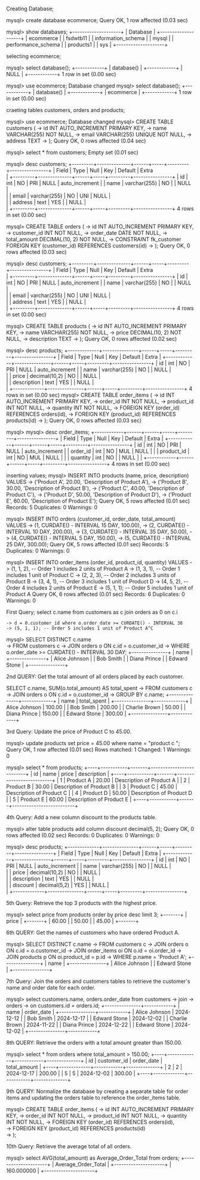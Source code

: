 Creating Database;

mysql> create database ecommerce;
Query OK, 1 row affected (0.03 sec)

mysql> show databases;
+--------------------+
| Database           |
+--------------------+
| ecommerce          |
| fsdwtb11           |
| information_schema |
| mysql              |
| performance_schema |
| products1          |
| sys                |
+--------------------+

selecting ecommerce;

mysql> select database();
+------------+
| database() |
+------------+
| NULL       |
+------------+
1 row in set (0.00 sec)

mysql> use ecommerce;
Database changed
mysql> select database();
+------------+
| database() |
+------------+
| ecommerce  |
+------------+
1 row in set (0.00 sec)


craeting tables customers, orders and products;

mysql> use ecommerce;
Database changed
mysql> CREATE TABLE customers (
    ->     id INT AUTO_INCREMENT PRIMARY KEY, 
    ->     name VARCHAR(255) NOT NULL,
    ->     email VARCHAR(255) UNIQUE NOT NULL, 
    ->     address TEXT
    -> );
Query OK, 0 rows affected (0.04 sec)

mysql> select * from customers;
Empty set (0.01 sec)

mysql> desc customers;
+---------+--------------+------+-----+---------+----------------+
| Field   | Type         | Null | Key | Default | Extra         
 |
+---------+--------------+------+-----+---------+----------------+
| id      | int          | NO   | PRI | NULL    | auto_increment |
| name    | varchar(255) | NO   |     | NULL    |               
 |
| email   | varchar(255) | NO   | UNI | NULL    |               
 |
| address | text         | YES  |     | NULL    |               
 |
+---------+--------------+------+-----+---------+----------------+
4 rows in set (0.00 sec)

mysql> CREATE TABLE orders (
    ->     id INT AUTO_INCREMENT PRIMARY KEY,
    ->     customer_id INT NOT NULL,
    ->     order_date DATE NOT NULL, 
    ->     total_amount DECIMAL(10, 2) NOT NULL, 
    ->     CONSTRAINT fk_customer FOREIGN KEY (customer_id) REFERENCES customers(id)
    -> );
Query OK, 0 rows affected (0.03 sec)

mysql> desc customers;
+---------+--------------+------+-----+---------+----------------+
| Field   | Type         | Null | Key | Default | Extra         
 |
+---------+--------------+------+-----+---------+----------------+
| id      | int          | NO   | PRI | NULL    | auto_increment |
| name    | varchar(255) | NO   |     | NULL    |               
 |
| email   | varchar(255) | NO   | UNI | NULL    |               
 |
| address | text         | YES  |     | NULL    |               
 |
+---------+--------------+------+-----+---------+----------------+
4 rows in set (0.00 sec)

mysql> CREATE TABLE products (
    ->     id INT AUTO_INCREMENT PRIMARY KEY, 
    ->     name VARCHAR(255) NOT NULL,
    ->     price DECIMAL(10, 2) NOT NULL, 
    ->     description TEXT
    -> );
Query OK, 0 rows affected (0.02 sec)

mysql> desc products;
+-------------+---------------+------+-----+---------+----------------+
| Field       | Type          | Null | Key | Default | Extra          |
+-------------+---------------+------+-----+---------+----------------+
| id          | int           | NO   | PRI | NULL    | auto_increment |
| name        | varchar(255)  | NO   |     | NULL    |          
      |
| price       | decimal(10,2) | NO   |     | NULL    |          
      |
| description | text          | YES  |     | NULL    |          
      |
+-------------+---------------+------+-----+---------+----------------+
4 rows in set (0.00 sec)
mysql> CREATE TABLE order_items (
    ->     id INT AUTO_INCREMENT PRIMARY KEY,
    ->     order_id INT NOT NULL,
    ->     product_id INT NOT NULL,
    ->     quantity INT NOT NULL,
    ->     FOREIGN KEY (order_id) REFERENCES orders(id),
    ->     FOREIGN KEY (product_id) REFERENCES products(id)
    -> );
Query OK, 0 rows affected (0.03 sec)

mysql> 
mysql> desc order_items;
+------------+------+------+-----+---------+----------------+
| Field      | Type | Null | Key | Default | Extra          |
+------------+------+------+-----+---------+----------------+
| id         | int  | NO   | PRI | NULL    | auto_increment |
| order_id   | int  | NO   | MUL | NULL    |                |
| product_id | int  | NO   | MUL | NULL    |                |
| quantity   | int  | NO   |     | NULL    |                |
+------------+------+------+-----+---------+----------------+
4 rows in set (0.00 sec)


inserting values;
mysql> INSERT INTO products (name, price, description) VALUES
    -> ('Product A', 20.00, 'Description of Product A'),
    -> ('Product B', 30.00, 'Description of Product B'),
    -> ('Product C', 40.00, 'Description of Product C'),
    -> ('Product D', 50.00, 'Description of Product D'),
    -> ('Product E', 60.00, 'Description of Product E');
Query OK, 5 rows affected (0.01 sec)
Records: 5  Duplicates: 0  Warnings: 0

mysql> INSERT INTO orders (customer_id, order_date, total_amount) VALUES
    -> (1, CURDATE() - INTERVAL 15 DAY, 100.00),
    -> (2, CURDATE() - INTERVAL 10 DAY, 200.00),
    -> (3, CURDATE() - INTERVAL 35 DAY, 50.00),
    -> (4, CURDATE() - INTERVAL 5 DAY, 150.00),
    -> (5, CURDATE() - INTERVAL 25 DAY, 300.00);
Query OK, 5 rows affected (0.01 sec)
Records: 5  Duplicates: 0  Warnings: 0

mysql> INSERT INTO order_items (order_id, product_id, quantity) VALUES
    -> (1, 1, 2), -- Order 1 includes 2 units of Product A
    -> (1, 3, 1), -- Order 1 includes 1 unit of Product C
    -> (2, 2, 3), -- Order 2 includes 3 units of Product B
    -> (3, 4, 1), -- Order 3 includes 1 unit of Product D
    -> (4, 5, 2), -- Order 4 includes 2 units of Product E
    -> (5, 1, 1); -- Order 5 includes 1 unit of Product A
Query OK, 6 rows affected (0.01 sec)
Records: 6  Duplicates: 0  Warnings: 0


First Query;
 select c.name from customers as c join orders as 0 on c.i

    -> d = 0.customer_id where o.order_date >= CURDATE() - INTERVAL 30
    -> (5, 1, 1); -- Order 5 includes 1 unit of Product A^C     
mysql> SELECT DISTINCT c.name                                   
    -> FROM customers c
    -> JOIN orders o ON c.id = o.customer_id
    -> WHERE o.order_date >= CURDATE() - INTERVAL 30 DAY;
+---------------+
| name          |
+---------------+
| Alice Johnson |
| Bob Smith     |
| Diana Prince  |
| Edward Stone  |
+---------------+


2nd QUERY:
Get the total amount of all orders placed by each customer.

SELECT c.name, SUM(o.total_amount) AS total_spent
    -> FROM customers c
    -> JOIN orders o ON c.id = o.customer_id
    -> GROUP BY c.name;
+---------------+-------------+
| name          | total_spent |
+---------------+-------------+
| Alice Johnson |      100.00 |
| Bob Smith     |      200.00 |
| Charlie Brown |       50.00 |
| Diana Prince  |      150.00 |
| Edward Stone  |      300.00 |
+---------------+-------------+






3rd Query:
Update the price of Product C to 45.00.

mysql> update products set price = 45.00 where name = "product c
";
Query OK, 1 row affected (0.01 sec)
Rows matched: 1  Changed: 1  Warnings: 0

mysql> select * from products;
+----+-----------+-------+--------------------------+
| id | name      | price | description              |
+----+-----------+-------+--------------------------+
|  1 | Product A | 20.00 | Description of Product A |
|  2 | Product B | 30.00 | Description of Product B |
|  3 | Product C | 45.00 | Description of Product C |
|  4 | Product D | 50.00 | Description of Product D |
|  5 | Product E | 60.00 | Description of Product E |
+----+-----------+-------+--------------------------+






4th Query:
Add a new column discount to the products table.

mysql> alter table products add column discount decimal(5, 2);
Query OK, 0 rows affected (0.02 sec)
Records: 0  Duplicates: 0  Warnings: 0

mysql> desc products;
+-------------+---------------+------+-----+---------+----------------+
| Field       | Type          | Null | Key | Default | Extra          |
+-------------+---------------+------+-----+---------+----------------+
| id          | int           | NO   | PRI | NULL    | auto_increment |
| name        | varchar(255)  | NO   |     | NULL    |          
      |
| price       | decimal(10,2) | NO   |     | NULL    |          
      |
| description | text          | YES  |     | NULL    |          
      |
| discount    | decimal(5,2)  | YES  |     | NULL    |          
      |
+-------------+---------------+------+-----+---------+----------------+








5th Query:
Retrieve the top 3 products with the highest price.


mysql> select price from products order by price desc limit 3;
+-------+
| price |
+-------+
| 60.00 |
| 50.00 |
| 45.00 |
+-------+







6th QUERY:
Get the names of customers who have ordered Product A.

mysql> SELECT DISTINCT c.name
    -> FROM customers c
    -> JOIN orders o ON c.id = o.customer_id
    -> JOIN order_items oi ON o.id = oi.order_id
    -> JOIN products p ON oi.product_id = p.id
    -> WHERE p.name = 'Product A';
+---------------+
| name          |
+---------------+
| Alice Johnson |
| Edward Stone  |
+---------------+






7th Query:
Join the orders and customers tables to retrieve the customer's name and order date for each order. 

mysql> select customers.name, orders.order_date from customers
    -> join 
    -> orders
    -> on customers.id = orders.id;
+---------------+------------+
| name          | order_date |
+---------------+------------+
| Alice Johnson | 2024-12-12 |
| Bob Smith     | 2024-12-17 |
| Edward Stone  | 2024-12-02 |
| Charlie Brown | 2024-11-22 |
| Diana Prince  | 2024-12-22 |
| Edward Stone  | 2024-12-02 |
+---------------+------------+






8th QUERY:
Retrieve the orders with a total amount greater than 150.00.

mysql> select * from orders where total_amount > 150.00;
+----+-------------+------------+--------------+
| id | customer_id | order_date | total_amount |
+----+-------------+------------+--------------+
|  2 |           2 | 2024-12-17 |       200.00 |
|  5 |           5 | 2024-12-02 |       300.00 |
+----+-------------+------------+--------------+






9th QUERY:
Normalize the database by creating a separate table for order items and updating the orders table to reference the order_items table.

mysql> CREATE TABLE order_items (
    ->     id INT AUTO_INCREMENT PRIMARY KEY,
    ->     order_id INT NOT NULL,
    ->     product_id INT NOT NULL,
    ->     quantity INT NOT NULL,
    ->     FOREIGN KEY (order_id) REFERENCES orders(id),        
    ->     FOREIGN KEY (product_id) REFERENCES products(id)     
    -> );








10th Query:
Retrieve the average total of all orders.

mysql> select AVG(total_amount) as Average_Order_Total  from orders;
+---------------------+
| Average_Order_Total |
+---------------------+
|          160.000000 |
+---------------------+
